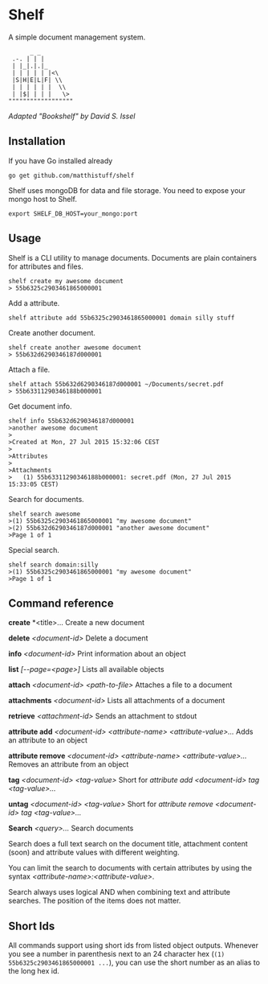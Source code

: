 # Shelf

A simple document management system.

```   
      _ _
 .-. | | |
 | |_|.|.|_
 | | | | | |<\
 |S|H|E|L|F| \\
 | | | | | |  \\
 | |$| | | |   \>
""""""""""""""""""
```
*Adapted "Bookshelf" by David S. Issel*

## Installation

If you have Go installed already

```
go get github.com/matthistuff/shelf
```

Shelf uses mongoDB for data and file storage. You need to expose your mongo host to Shelf.

```
export SHELF_DB_HOST=your_mongo:port
```

## Usage

Shelf is a CLI utility to manage documents. Documents are plain containers for attributes and files.

```
shelf create my awesome document
> 55b6325c2903461865000001
```

Add a attribute.

```
shelf attribute add 55b6325c2903461865000001 domain silly stuff
```

Create another document.

```
shelf create another awesome document
> 55b632d6290346187d000001
```

Attach a file.

```
shelf attach 55b632d6290346187d000001 ~/Documents/secret.pdf
> 55b63311290346188b000001
```

Get document info.

```
shelf info 55b632d6290346187d000001
>another awesome document
>
>Created at Mon, 27 Jul 2015 15:32:06 CEST
>
>Attributes
>
>Attachments
>	(1) 55b63311290346188b000001: secret.pdf (Mon, 27 Jul 2015 15:33:05 CEST)
```

Search for documents.

```
shelf search awesome
>(1) 55b6325c2903461865000001 "my awesome document"
>(2) 55b632d6290346187d000001 "another awesome document"
>Page 1 of 1
```

Special search.

```
shelf search domain:silly
>(1) 55b6325c2903461865000001 "my awesome document"
>Page 1 of 1
```

## Command reference

**create** *\<title>...
Create a new document

**delete** *\<document-id>*
Delete a document

**info** *\<document-id>*
Print information about an object

**list** *[--page=\<page>]*
Lists all available objects

**attach** *\<document-id> \<path-to-file>*
Attaches a file to a document

**attachments** *\<document-id>*
Lists all attachments of a document

**retrieve** *\<attachment-id>*
Sends an attachment to stdout

**attribute add** *\<document-id> \<attribute-name> \<attribute-value>...*
Adds an attribute to an object

**attribute remove** *\<document-id> \<attribute-name> \<attribute-value>...*
Removes an attribute from an object

**tag** *\<document-id> \<tag-value>*
Short for *attribute add \<document-id> tag \<tag-value>...*

**untag** *\<document-id> \<tag-value>*
Short for *attribute remove \<document-id> tag \<tag-value>...*

**Search** *\<query>...*
Search documents

Search does a full text search on the document title, attachment content (soon) and attribute values with different weighting.

You can limit the search to documents with certain attributes by using the syntax *\<attribute-name>:\<attribute-value>*.

Search always uses logical AND when combining text and attribute searches. The position of the items does not matter.

## Short Ids

All commands support using short ids from listed object outputs. Whenever you see a number in parenthesis next to an 24 character hex (`(1) 55b6325c2903461865000001 ...`), you can use the short number as an alias to the long hex id.